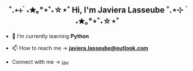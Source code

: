 <h2 align="center">˚.⋆⊹ ࣪ ˖✮｡°⋆˚˖☆⋆˚ Hi, I'm Javiera Lasseube ˚.⋆⊹ ࣪ ˖✮｡°⋆˚˖☆⋆˚
</h2>

- 🌱 I’m currently learning **Python** 

- 📫 How to reach me -> **javiera.lasseube@outlook.com**

- Connect with me -> <a href="https://linkedin.com/in/javieralasseubeohmke" target="blank"><img align="center" src="https://raw.githubusercontent.com/rahuldkjain/github-profile-readme-generator/master/src/images/icons/Social/linked-in-alt.svg" alt="javieralasseubeohmke" height="15" width="20" /></a>
</p>
